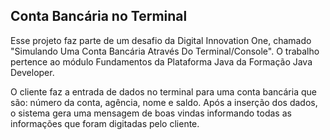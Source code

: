 ## Conta Bancária no Terminal

  Esse projeto faz parte de um desafio da Digital Innovation One, chamado "Simulando Uma Conta Bancária Através Do Terminal/Console". O trabalho pertence ao módulo Fundamentos da Plataforma Java da Formação Java Developer.

  O cliente faz a entrada de dados no terminal para uma conta bancária que são: número da conta, agência, nome e saldo. 
  Após a inserção dos dados, o sistema gera uma mensagem de boas vindas informando todas as informações que foram digitadas pelo cliente.
